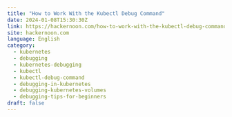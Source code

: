 ```yaml
---
title: "How to Work With the Kubectl Debug Command"
date: 2024-01-08T15:30:30Z
link: https://hackernoon.com/how-to-work-with-the-kubectl-debug-command?source=rss&utm_medium=RSS&utm_source=news.12bit.vn
site: hackernoon.com
language: English
category:
  - kubernetes
  - debugging
  - kubernetes-debugging
  - kubectl
  - kubectl-debug-command
  - debugging-in-kubernetes
  - debugging-kubernetes-volumes
  - debugging-tips-for-beginners
draft: false
---
```

